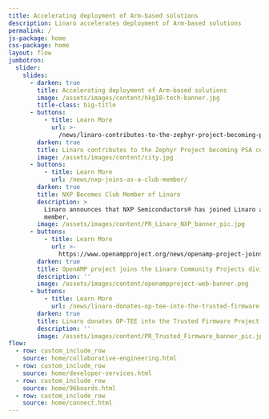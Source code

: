 ```yaml
---
title: Accelerating deployment of Arm-based solutions
description: Linaro accelerates deployment of Arm-based solutions
permalink: /
js-package: home
css-package: home
layout: flow
jumbotron:
  slider:
    slides:
      - darken: true
        title: Accelerating deployment of Arm-based solutions
        image: /assets/images/content/hkg18-tech-banner.jpg
        title-class: big-title
      - buttons:
          - title: Learn More
            url: >-
              /news/linaro-contributes-to-the-zephyr-project-becoming-psa-certified/
        darken: true
        title: Linaro contributes to the Zephyr Project becoming PSA certified
        image: /assets/images/content/city.jpg
      - buttons:
          - title: Learn More
            url: /news/nxp-joins-as-a-club-member/
        darken: true
        title: NXP Becomes Club Member of Linaro
        description: >
          Linaro announces that NXP Semiconductors® has joined Linaro as a Club
          member.
        image: /assets/images/content/PR_Linaro_NXP_banner_pic.jpg
      - buttons:
          - title: Learn More
            url: >-
              https://www.openampproject.org/news/openamp-project-joins-the-linaro-community-projects-division/
        darken: true
        title: OpenAMP project joins the Linaro Community Projects division
        description: ''
        image: /assets/images/content/openampproject-web-banner.png
      - buttons:
          - title: Learn More
            url: /news/linaro-donates-op-tee-into-the-trusted-firmware-project/
        darken: true
        title: Linaro donates OP-TEE into the Trusted Firmware Project
        description: ''
        image: /assets/images/content/PR_Trusted_Firmware_banner_pic.jpg
flow:
  - row: custom_include_row
    source: home/collaborative-engineering.html
  - row: custom_include_row
    source: home/developer-services.html
  - row: custom_include_row
    source: home/96boards.html
  - row: custom_include_row
    source: home/connect.html
---
```


